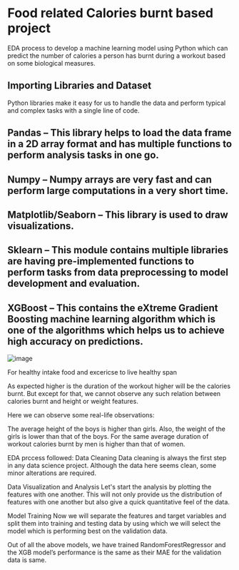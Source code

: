 # Food related Calories burnt based project


EDA process to develop a machine learning model using Python which can predict the number of calories a person has burnt during a workout based on some biological measures.

## Importing Libraries and Dataset
Python libraries make it easy for us to handle the data and perform typical and complex tasks with a single line of code.

## Pandas – This library helps to load the data frame in a 2D array format and has multiple functions to perform analysis tasks in one go.
## Numpy – Numpy arrays are very fast and can perform large computations in a very short time.
## Matplotlib/Seaborn – This library is used to draw visualizations.
## Sklearn – This module contains multiple libraries are having pre-implemented functions to perform tasks from data preprocessing to model development and evaluation.
## XGBoost – This contains the eXtreme Gradient Boosting machine learning algorithm which is one of the algorithms which helps us to achieve high accuracy on predictions.



![image](https://github.com/user-attachments/assets/0865de4a-47f8-4dee-a7f3-f4286238fd46)


For healthy intake food and excericse to live healthy span 

As expected higher is the duration of the workout higher will be the calories burnt. But except for that, we cannot observe any such relation between calories burnt and height or weight features.

Here we can observe some real-life observations:

The average height of the boys is higher than girls.
Also, the weight of the girls is lower than that of the boys.
For the same average duration of workout calories burnt by men is higher than that of women.

EDA prccess followed:
Data Cleaning
Data cleaning is always the first step in any data science project. Although the data here seems clean, some minor alterations are required.

Data Visualization and Analysis
Let's start the analysis by plotting the features with one another. This will not only provide us the distribution of features with one another but also give a quick quantitative feel of the data.

Model Training
Now we will separate the features and target variables and split them into training and testing data by using which we will select the model which is performing best on the validation data.

Out of all the above models, we have trained RandomForestRegressor and the XGB model’s performance is the same as their MAE for the validation data is same.
